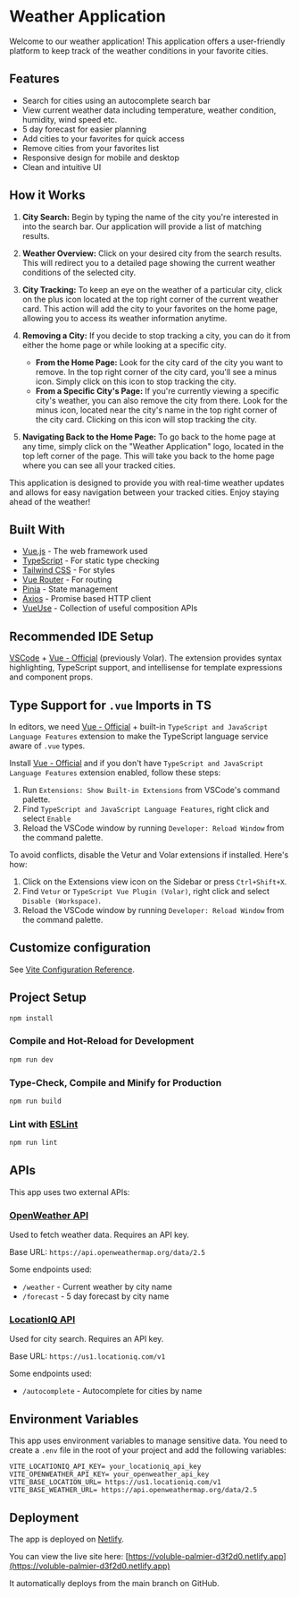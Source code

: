 # Weather Application

Welcome to our weather application! This application offers a user-friendly platform to keep track of the weather conditions in your favorite cities.

## Features

- Search for cities using an autocomplete search bar
- View current weather data including temperature, weather condition, humidity, wind speed etc.
- 5 day forecast for easier planning
- Add cities to your favorites for quick access
- Remove cities from your favorites list
- Responsive design for mobile and desktop
- Clean and intuitive UI

## How it Works

1. **City Search:** Begin by typing the name of the city you're interested in into the search bar. Our application will provide a list of matching results.

2. **Weather Overview:** Click on your desired city from the search results. This will redirect you to a detailed page showing the current weather conditions of the selected city.

3. **City Tracking:** To keep an eye on the weather of a particular city, click on the plus icon located at the top right corner of the current weather card. This action will add the city to your favorites on the home page, allowing you to access its weather information anytime.

4. **Removing a City:** If you decide to stop tracking a city, you can do it from either the home page or while looking at a specific city.

   - **From the Home Page:** Look for the city card of the city you want to remove. In the top right corner of the city card, you'll see a minus icon. Simply click on this icon to stop tracking the city.
   - **From a Specific City's Page:** If you're currently viewing a specific city's weather, you can also remove the city from there. Look for the minus icon, located near the city's name in the top right corner of the city card. Clicking on this icon will stop tracking the city.

5. **Navigating Back to the Home Page:** To go back to the home page at any time, simply click on the "Weather Application" logo, located in the top left corner of the page. This will take you back to the home page where you can see all your tracked cities.

This application is designed to provide you with real-time weather updates and allows for easy navigation between your tracked cities. Enjoy staying ahead of the weather!

## Built With

- [Vue.js](https://vuejs.org/) - The web framework used
- [TypeScript](https://www.typescriptlang.org/) - For static type checking
- [Tailwind CSS](https://tailwindcss.com/) - For styles
- [Vue Router](https://router.vuejs.org/) - For routing
- [Pinia](https://pinia.esm.dev/) - State management
- [Axios](https://axios-http.com/) - Promise based HTTP client
- [VueUse](https://vueuse.org/) - Collection of useful composition APIs

## Recommended IDE Setup

[VSCode](https://code.visualstudio.com/) + [Vue - Official](https://marketplace.visualstudio.com/items?itemName=Vue.volar) (previously Volar). The extension provides syntax highlighting, TypeScript support, and intellisense for template expressions and component props.

## Type Support for `.vue` Imports in TS

In editors, we need [Vue - Official](https://marketplace.visualstudio.com/items?itemName=Vue.volar) + built-in `TypeScript and JavaScript Language Features` extension to make the TypeScript language service aware of `.vue` types.

Install [Vue - Official](https://marketplace.visualstudio.com/items?itemName=Vue.volar) and if you don't have `TypeScript and JavaScript Language Features` extension enabled, follow these steps:

1. Run `Extensions: Show Built-in Extensions` from VSCode's command palette.
2. Find `TypeScript and JavaScript Language Features`, right click and select `Enable`
3. Reload the VSCode window by running `Developer: Reload Window` from the command palette.

To avoid conflicts, disable the Vetur and Volar extensions if installed. Here's how:

1. Click on the Extensions view icon on the Sidebar or press `Ctrl+Shift+X`.
2. Find `Vetur` or `TypeScript Vue Plugin (Volar)`, right click and select `Disable (Workspace)`.
3. Reload the VSCode window by running `Developer: Reload Window` from the command palette.

## Customize configuration

See [Vite Configuration Reference](https://vitejs.dev/config/).

## Project Setup

```sh
npm install
```

### Compile and Hot-Reload for Development

```sh
npm run dev
```

### Type-Check, Compile and Minify for Production

```sh
npm run build
```

### Lint with [ESLint](https://eslint.org/)

```sh
npm run lint
```

## APIs

This app uses two external APIs:

### [OpenWeather API](https://openweathermap.org/api)

Used to fetch weather data. Requires an API key.

Base URL: `https://api.openweathermap.org/data/2.5`

Some endpoints used:

- `/weather` - Current weather by city name
- `/forecast` - 5 day forecast by city name

### [LocationIQ API](https://locationiq.com/docs)

Used for city search. Requires an API key.

Base URL: `https://us1.locationiq.com/v1`

Some endpoints used:

- `/autocomplete` - Autocomplete for cities by name

## Environment Variables

This app uses environment variables to manage sensitive data. You need to create a `.env` file in the root of your project and add the following variables:

```properties
VITE_LOCATIONIQ_API_KEY= your_locationiq_api_key
VITE_OPENWEATHER_API_KEY= your_openweather_api_key
VITE_BASE_LOCATION_URL= https://us1.locationiq.com/v1
VITE_BASE_WEATHER_URL= https://api.openweathermap.org/data/2.5
```

## Deployment

The app is deployed on [Netlify](https://www.netlify.com/).

You can view the live site here: [https://voluble-palmier-d3f2d0.netlify.app](https://voluble-palmier-d3f2d0.netlify.app)

It automatically deploys from the main branch on GitHub.
